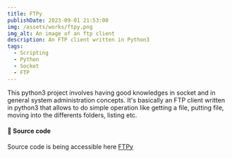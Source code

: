 ```yaml
---
title: FTPy
publishDate: 2023-09-01 21:53:00
img: /assets/works/ftpy.png
img_alt: An image of an ftp client
description: An FTP client written in Python3  
tags:
  - Scripting
  - Python
  - Socket
  - FTP
---
```


This python3 project involves having good knowledges in socket and in general system administration concepts. It's basically an FTP client written in python3 that allows to do simple operation like getting a file, putting file, moving into the differents folders, listing etc.
<br>

#### 📂 Source code
Source code is being accessible here <a href="https://github.com/NullBrunk/FTPy">FTPy</a>
